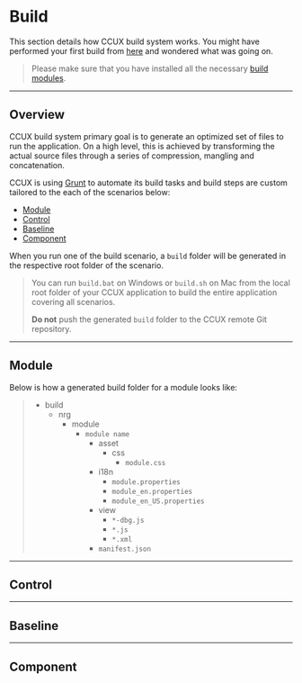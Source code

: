 # Build
This section details how CCUX build system works. You might have performed your first build from [here](getting_started.md/#markdown-header-first-build) and wondered what was going on.

> Please make sure that you have installed all the necessary [build modules](getting_started.md/#markdown-header-install-build-modules).

***
## Overview
CCUX build system primary goal is to generate an optimized set of files to run the application. On a high level, this is achieved by transforming the actual source files through a series of compression, mangling and concatenation.

CCUX is using [Grunt](http://gruntjs.com/) to automate its build tasks and build steps are custom tailored to the each of the scenarios below:

* [Module](#markdown-header-module)
* [Control](#markdown-header-control)
* [Baseline](#markdown-header-baseline)
* [Component](#markdown-header-component)

When you run one of the build scenario, a `build` folder will be generated in the respective root folder of the scenario.

> You can run `build.bat` on Windows or `build.sh` on Mac from the local root folder of your CCUX application to build the entire application covering all scenarios.
>
> **Do not** push the generated `build` folder to the CCUX remote Git repository.

***
## Module

Below is how a generated build folder for a module looks like:
> * build
>    * nrg
>        * module
>            * `module name`
>                * asset
>                    * css
>                        * `module.css`
>                * i18n
>                    * `module.properties`
>                    * `module_en.properties`
>                    * `module_en_US.properties`
>                * view
>                    * `*-dbg.js`
>                    * `*.js`
>                    * `*.xml`
>                * `manifest.json`


***
## Control


***
## Baseline


***
## Component
